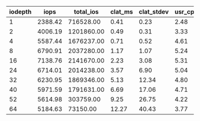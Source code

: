 | iodepth| iops| total\_ios| clat\_ms| clat\_stdev| usr\_cpu| sys\_cpu| OSD\_cpu| OSD\_mem| FIO\_cpu| FIO\_mem |
| ---| ---| ---| ---| ---| ---| ---| ---| ---| ---| ---|
 | 1  | 2388.42  | 716528.00  | 0.41  | 0.23  | 2.48  | 1.92  | 172.19  | 16.39  | 26.86  | 0.00 |
 | 2  | 4006.19  | 1201860.00  | 0.49  | 0.31  | 3.33  | 2.81  | 230.56  | 18.00  | 39.73  | 0.00 |
 | 4  | 5587.44  | 1676237.00  | 0.71  | 0.52  | 4.61  | 3.42  | 277.43  | 19.16  | 50.83  | 0.05 |
 | 8  | 6790.91  | 2037280.00  | 1.17  | 1.07  | 5.24  | 3.61  | 311.47  | 19.20  | 56.78  | 0.37 |
 | 16  | 7138.76  | 2141670.00  | 2.23  | 3.08  | 5.31  | 3.56  | 329.68  | 19.20  | 57.33  | 0.48 |
 | 24  | 6714.01  | 2014238.00  | 3.57  | 6.90  | 5.04  | 3.26  | 329.63  | 19.20  | 56.46  | 0.37 |
 | 32  | 6230.95  | 1869346.00  | 5.13  | 12.34  | 4.80  | 3.15  | 320.93  | 19.20  | 51.23  | 0.27 |
 | 40  | 5971.59  | 1791631.00  | 6.69  | 17.06  | 4.71  | 2.97  | 322.65  | 19.20  | 51.72  | 0.27 |
 | 52  | 5614.98  | 303759.00  | 9.25  | 26.75  | 4.22  | 2.84  | 317.23  | 19.20  | 48.75  | 0.21 |
 | 64  | 5184.63  | 73150.00  | 12.27  | 40.43  | 3.77  | 2.43  | 113.35  | 19.20  | 15.53  | 0.05 |
